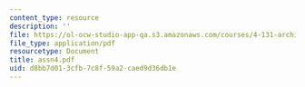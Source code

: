 ```yaml
---
content_type: resource
description: ''
file: https://ol-ocw-studio-app-qa.s3.amazonaws.com/courses/4-131-architectural-design-level-ii-material-essence-the-glass-house-fall-2003/d8bb7d013cfb7c8f59a2caed9d36db1e_assn4.pdf
file_type: application/pdf
resourcetype: Document
title: assn4.pdf
uid: d8bb7d01-3cfb-7c8f-59a2-caed9d36db1e
---
```


